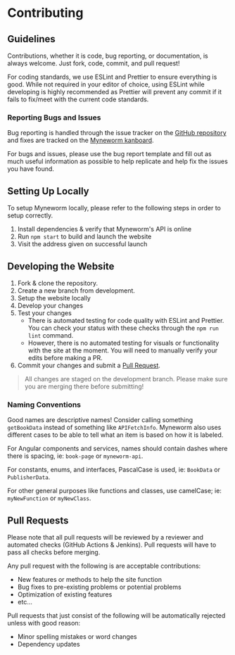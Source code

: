 # Contributing

## Guidelines

Contributions, whether it is code, bug reporting, or documentation, is always welcome. Just fork, code, commit, and pull request!

For coding standards, we use ESLint and Prettier to ensure everything is good. While not required in your editor of choice, using ESLint while developing is highly recommended as Prettier will prevent any commit if it fails to fix/meet with the current code standards.

### Reporting Bugs and Issues

Bug reporting is handled through the issue tracker on the [GitHub repository](https://github.com/AurelicButter/Myneworm/issues/new/choose) and fixes are tracked on the [Myneworm kanboard](https://kanboard.katsurin.com/?controller=BoardViewController&action=readonly&token=00ab148e01a355885744e79894b444bef14000e35e8459ec7e66848fa9fa).

For bugs and issues, please use the bug report template and fill out as much useful information as possible to help replicate and help fix the issues you have found.

## Setting Up Locally

To setup Myneworm locally, please refer to the following steps in order to setup correctly.

1. Install dependencies & verify that Myneworm's API is online
2. Run `npm start` to build and launch the website
3. Visit the address given on successful launch

## Developing the Website

1. Fork & clone the repository. 
2. Create a new branch from development.
3. Setup the website locally
4. Develop your changes
5. Test your changes
   * There is automated testing for code quality with ESLint and Prettier. You can check your status with these checks through the `npm run lint` command.
   * However, there is no automated testing for visuals or functionality with the site at the moment. You will need to manually verify your edits before making a PR.
6. Commit your changes and submit a [Pull Request](https://github.com/AurelicButter/Myneworm/pulls). 
> All changes are staged on the development branch. Please make sure you are merging there before submitting!

### Naming Conventions

Good names are descriptive names! Consider calling something `getBookData` instead of something like `APIFetchInfo`. Myneworm also uses different cases to be able to tell what an item is based on how it is labeled.

For Angular components and services, names should contain dashes where there is spacing, ie: `book-page` or `myneworm-api`.

For constants, enums, and interfaces, PascalCase is used, ie: `BookData` or `PublisherData`.

For other general purposes like functions and classes, use camelCase; ie: `myNewFunction` or `myNewClass`.

## Pull Requests 

Please note that all pull requests will be reviewed by a reviewer and automated checks (GitHub Actions & Jenkins). Pull requests will have to pass all checks before merging.

Any pull request with the following is are acceptable contributions:
* New features or methods to help the site function
* Bug fixes to pre-existing problems or potential problems
* Optimization of existing features
* etc...

Pull requests that just consist of the following will be automatically rejected unless with good reason:
* Minor spelling mistakes or word changes
* Dependency updates
